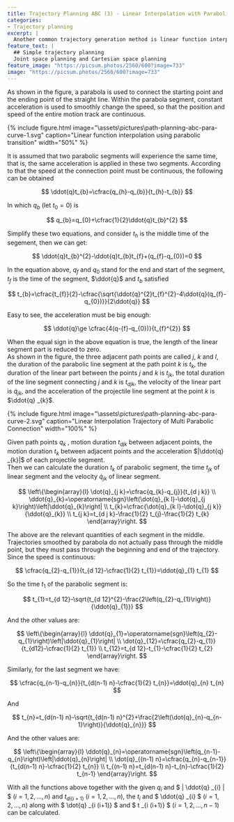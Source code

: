 ```yaml
---
title: Trajectory Planning ABC (3) - Linear Interpolation with Parabolic Transition
categories:
- Trajectory planning
excerpt: |
  Another common trajectory generation method is linear function interpolation with parabolic transition.   
feature_text: |
  ## Simple trajectory planning
  Joint space planning and Cartesian space planning 
feature_image: "https://picsum.photos/2560/600?image=733"
image: "https://picsum.photos/2560/600?image=733"
---
```


As shown in the figure, a parabola is used to connect the starting point and the ending point of the straight line. Within the parabola segment, constant acceleration is used to smoothly change the speed, so that the position and speed of the entire motion track are continuous.  

{% include figure.html image="\assets\pictures\path-planning-abc-para-curve-1.svg" caption="Linear function interpolation using parabolic transition" width="50%" %}

It is assumed that two parabolic segments will experience the same time, that is, the same acceleration is applied in these two segments. According to that the speed at the connection point must be continuous, the following can be obtained  

$$
\ddot{q}t_{b}=\cfrac{q_{h}-q_{b}}{t_{h}-t_{b}}
$$

In which $q_{b}$ (let $t_{0}=0$) is

$$
q_{b}=q_{0}+\cfrac{1}{2}\ddot{q}t_{b}^{2}
$$

Simplify these two equations, and consider $t_{h}$ is the middle time of the segement, then we can get:  

$$
\ddot{q}t_{b}^{2}-\ddot{q}t_{b}t_{f}+(q_{f}-q_{0})=0
$$

In the equation above, $q_{f}$ and $q_{0}$ stand for the end and start of the segment, $t_{f}$ is the time of the segment, $\ddot{q}$ and $t_{b}$ satisfied  

$$
t_{b}=\cfrac{t_{f}}{2}-\cfrac{\sqrt{\ddot{q}^{2}t_{f}^{2}-4\ddot{q}(q_{f}-q_{0})}}{2\ddot{q}}
$$

Easy to see, the acceleration must be big enough:

$$
\ddot{q}\ge \cfrac{4(q-{f}-q_{0})}{t_{f}^{2}}
$$

When the equal sign in the above equation is true, the length of the linear segment part is reduced to zero.  
As shown in the figure, the three adjacent path points are called $j$, $k$ and $l$, the duration of the parabolic line segment at the path point $k$ is $t_{k}$, the duration of the linear part between the points $j$ and $k$ is $t_{jk}$, the total duration of the line segment connecting $j$ and $k$ is $t_{djk}$, the velocity of the linear part is $\dot{q} _{jk}$, and the acceleration of the projectile line segment at the point $k$ is $\ddot{q} _{k}$.  


{% include figure.html image="\assets\pictures\path-planning-abc-para-curve-2.svg" caption="Linear Interpolation Trajectory of Multi Parabolic Connection" width="100%" %}  

Given path points $q _{k}$ , motion duration $t _{d j k}$ between adjacent points, the motion duration $t _{k}$ between adjacent points and the acceleration $|\ddot{q} _{k}|$ of each projectile segment.  
Then we can calculate the duration $t _{k}$ of parabolic segment, the time $t _{j k}$ of linear segment and the velocity $\dot{q} _{j k}$ of linear segment.  

$$
\left\{\begin{array}{l}
\dot{q}_{j k}=\cfrac{q_{k}-q_{j}}{t_{d j k}} \\
\ddot{q}_{k}=\operatorname{sgn}\left(\dot{q}_{k l}-\dot{q}_{j k}\right)\left|\ddot{q}_{k}\right| \\
t_{k}=\cfrac{\dot{q}_{k l}-\dot{q}_{j k}}{\ddot{q}_{k}} \\
t_{j k}=t_{d j k}-\frac{1}{2} t_{j}-\frac{1}{2} t_{k}
\end{array}\right.
$$

The above are the relevant quantities of each segment in the middle. Trajectories smoothed by parabola do not actually pass through the middle point, but they must pass through the beginning and end of the trajectory.  
Since the speed is continuous:

$$
\cfrac{q_{2}-q_{1}}{t_{d 12}-\cfrac{1}{2} t_{1}}=\ddot{q}_{1} t_{1}
$$

So the time $t_{1}$ of the parabolic segment is:

$$
t_{1}=t_{d 12}-\sqrt{t_{d 12}^{2}-\frac{2\left(q_{2}-q_{1}\right)}{\ddot{q}_{1}}}
$$

And the other values are:  

$$
\left\{\begin{array}{l}
\ddot{q}_{1}=\operatorname{sgn}\left(q_{2}-q_{1}\right)\left|\ddot{q}_{1}\right| \\
\dot{q}_{12}=\cfrac{q_{2}-q_{1}}{t_{d12}-\cfrac{1}{2} t_{1}} \\
t_{12}=t_{d 12}-t_{1}-\cfrac{1}{2} t_{2}
\end{array}\right.
$$  

Similarly, for the last segment we have:  

$$
\cfrac{q_{n-1}-q_{n}}{t_{d(n-1) n}-\cfrac{1}{2} t_{n}}=\ddot{q}_{n} t_{n}
$$

And

$$
t_{n}=t_{d(n-1) n}-\sqrt{t_{d(n-1) n}^{2}+\frac{2\left(\dot{q}_{n}-q_{n-1}\right)}{\ddot{q}_{n}}}
$$

And the other values are:

$$
\left\{\begin{array}{l}
\ddot{q}_{n}=\operatorname{sgn}\left(q_{n-1}-q_{n}\right)\left|\ddot{q}_{n}\right| \\
\dot{q}_{(n-1) n}=\cfrac{q_{n}-q_{n-1}}{t_{d(n-1) n}-\cfrac{1}{2} t_{n}} \\
t_{(n-1) n}=t_{d(n-1) n}-t_{n}-\cfrac{1}{2} t_{n-1}
\end{array}\right.
$$

With all the functions above together with the given $q _{i}$ and $ | \ddot{q} _{i} | $ ($i=1,2,...,n$) and $t _{di(i+1)}$ ($i=1,2,...,n$), 
the $t _{i}$ and $ \ddot{q} _{i} $ ($i=1,2,...,n$) along with $ \dot{q} _{i (i+1)} $ and $ t _{i (i+1)} $ ($i=1,2,...,n-1$) can be calculated.